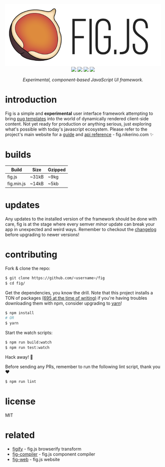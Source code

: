 <div align='center'>
  <img src='media/fig-combined.png' />
  <br>
  <a href='https://travis-ci.org/nikersify/figify'><img src='https://travis-ci.org/nikersify/figify.svg?branch=master'/></a>
  <a href='https://www.npmjs.com/package/figify'><img src='https://img.shields.io/npm/v/figify.svg'/></a>
  <img src='https://img.shields.io/badge/stability-experimental-orange.svg'/>
  <a href='https://github.com/sindresorhus/xo'><img src='https://img.shields.io/badge/code_style-XO-5ed9c7.svg'/></a>

  <span style='font-style: italic;'>Experimental, component-based JavaScript UI framework.</span>

</div>

# introduction
Fig is a simple and **experimental** user interface framework attempting to bring [pug templates](https://pugjs.org/) into the world of dynamically rendered client-side content. Not yet ready for production or anything serious, just exploring what's possible with today's javascript ecosystem. Please refer to the project's main website for a [guide](https://fig.nikerino.com/docs/guide) and [api reference](https://fig.nikerino.com/docs/api) - fig.nikerino.com :sparkles:

# builds

| Build      | Size    | Gzipped |
|------------|---------|---------|
| fig.js     | ~31kB   | ~9kg    |
| fig.min.js | ~14kB   | ~5kb    |

# updates
Any updates to the installed version of the framework should be done with care, fig is at the stage where every semver *minor* update can break your app in unexpected and weird ways. Remember to checkout the [changelog](changelog.md) before upgrading to newer versions!

# contributing
Fork & clone the repo:
```bash
$ git clone https://github.com/<username>/fig
$ cd fig/
```

Get the dependencies, you know the drill. Note that this project installs a TON of packages [(695 at the time of writing)](http://i.imgur.com/W2P0Ul6.jpg)  if you're having troubles downloading them with npm, consider upgrading to [yarn](https://yarnpkg.com)!
```bash
$ npm install
# OR
$ yarn
```

Start the watch scripts:
```bash
$ npm run build:watch
$ npm run test:watch
```

Hack away! :rocket:

Before sending any PRs, remember to run the following lint script, thank you :heart:

```bash
$ npm run lint
```

# license
MIT

# related

- [figify](https://github.com/nikersify/figify) - fig.js browserify transform
- [fig-compiler](https://github.com/nikersify/fig-compiler) - fig.js component compiler
- [fig-web](https://github.com/nikersify/fig-web) - fig.js website

